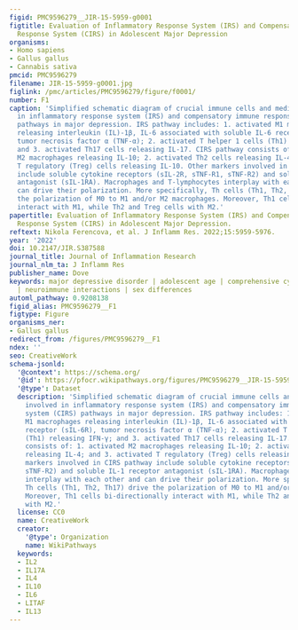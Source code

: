 ```yaml
---
figid: PMC9596279__JIR-15-5959-g0001
figtitle: Evaluation of Inflammatory Response System (IRS) and Compensatory Immune
  Response System (CIRS) in Adolescent Major Depression
organisms:
- Homo sapiens
- Gallus gallus
- Cannabis sativa
pmcid: PMC9596279
filename: JIR-15-5959-g0001.jpg
figlink: /pmc/articles/PMC9596279/figure/f0001/
number: F1
caption: 'Simplified schematic diagram of crucial immune cells and mediators involved
  in inflammatory response system (IRS) and compensatory immune response system (CIRS)
  pathways in major depression. IRS pathway includes: 1. activated M1 macrophages
  releasing interleukin (IL)-1β, IL-6 associated with soluble IL-6 receptor (sIL-6R),
  tumor necrosis factor α (TNF-α); 2. activated T helper 1 cells (Th1) releasing IFN-γ;
  and 3. activated Th17 cells releasing IL-17. CIRS pathway consists of: 1. activated
  M2 macrophages releasing IL-10; 2. activated Th2 cells releasing IL-4; and 3. activated
  T regulatory (Treg) cells releasing IL-10. Other markers involved in CIRS pathway
  include soluble cytokine receptors (sIL-2R, sTNF-R1, sTNF-R2) and soluble IL-1 receptor
  antagonist (sIL-1RA). Macrophages and T-lymphocytes interplay with each other and
  can drive their polarization. More specifically, Th cells (Th1, Th2, Th17) drive
  the polarization of M0 to M1 and/or M2 macrophages. Moreover, Th1 cells bi-directionally
  interact with M1, while Th2 and Treg cells with M2.'
papertitle: Evaluation of Inflammatory Response System (IRS) and Compensatory Immune
  Response System (CIRS) in Adolescent Major Depression.
reftext: Nikola Ferencova, et al. J Inflamm Res. 2022;15:5959-5976.
year: '2022'
doi: 10.2147/JIR.S387588
journal_title: Journal of Inflammation Research
journal_nlm_ta: J Inflamm Res
publisher_name: Dove
keywords: major depressive disorder | adolescent age | comprehensive cytokine analysis
  | neuroimmune interactions | sex differences
automl_pathway: 0.9208138
figid_alias: PMC9596279__F1
figtype: Figure
organisms_ner:
- Gallus gallus
redirect_from: /figures/PMC9596279__F1
ndex: ''
seo: CreativeWork
schema-jsonld:
  '@context': https://schema.org/
  '@id': https://pfocr.wikipathways.org/figures/PMC9596279__JIR-15-5959-g0001.html
  '@type': Dataset
  description: 'Simplified schematic diagram of crucial immune cells and mediators
    involved in inflammatory response system (IRS) and compensatory immune response
    system (CIRS) pathways in major depression. IRS pathway includes: 1. activated
    M1 macrophages releasing interleukin (IL)-1β, IL-6 associated with soluble IL-6
    receptor (sIL-6R), tumor necrosis factor α (TNF-α); 2. activated T helper 1 cells
    (Th1) releasing IFN-γ; and 3. activated Th17 cells releasing IL-17. CIRS pathway
    consists of: 1. activated M2 macrophages releasing IL-10; 2. activated Th2 cells
    releasing IL-4; and 3. activated T regulatory (Treg) cells releasing IL-10. Other
    markers involved in CIRS pathway include soluble cytokine receptors (sIL-2R, sTNF-R1,
    sTNF-R2) and soluble IL-1 receptor antagonist (sIL-1RA). Macrophages and T-lymphocytes
    interplay with each other and can drive their polarization. More specifically,
    Th cells (Th1, Th2, Th17) drive the polarization of M0 to M1 and/or M2 macrophages.
    Moreover, Th1 cells bi-directionally interact with M1, while Th2 and Treg cells
    with M2.'
  license: CC0
  name: CreativeWork
  creator:
    '@type': Organization
    name: WikiPathways
  keywords:
  - IL2
  - IL17A
  - IL4
  - IL10
  - IL6
  - LITAF
  - IL13
---
```

